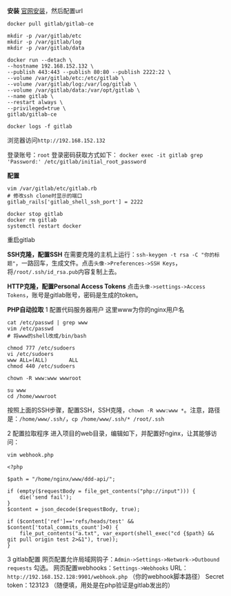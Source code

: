 **安装**
[官网安装](https://about.gitlab.com/install/?version=ce#centos-7)，然后配置url
```
docker pull gitlab/gitlab-ce

mkdir -p /var/gitlab/etc
mkdir -p /var/gitlab/log
mkdir -p /var/gitlab/data

docker run --detach \
--hostname 192.168.152.132 \
--publish 443:443 --publish 80:80 --publish 2222:22 \
--volume /var/gitlab/etc:/etc/gitlab \
--volume /var/gitlab/log:/var/log/gitlab \
--volume /var/gitlab/data:/var/opt/gitlab \
--name gitlab \
--restart always \
--privileged=true \
gitlab/gitlab-ce

docker logs -f gitlab
```
浏览器访问`http://192.168.152.132`

登录账号：`root`
登录密码获取方式如下：
`docker exec -it gitlab grep 'Password:' /etc/gitlab/initial_root_password`

**配置**
```
vim /var/gitlab/etc/gitlab.rb
# 修改ssh clone时显示的端口
gitlab_rails['gitlab_shell_ssh_port'] = 2222

docker stop gitlab
docker rm gitlab
systemctl restart docker
```
重启gitlab

**SSH克隆，配置SSH**
在需要克隆的主机上运行：`ssh-keygen -t rsa -C "你的标题"`，一路回车，生成文件。点击`头像->Preferences->SSH Keys`，将`/root/.ssh/id_rsa.pub`内容复制上去。

**HTTP克隆，配置Personal Access Tokens**
点击`头像->settings->Access Tokens`，账号是gitlab账号，密码是生成的token。

**PHP自动拉取**
1 配置代码服务器用户
这里www为你的nginx用户名
```
cat /etc/passwd | grep www
vim /etc/passwd
# 将www的shell改成/bin/bash

chmod 777 /etc/sudoers
vi /etc/sudoers
www ALL=(ALL)       ALL
chmod 440 /etc/sudoers

chown -R www:www wwwroot

su www
cd /home/wwwroot
```
按照上面的SSH步骤，配置SSH，SSH克隆，`chown -R www:www *`。注意，路径是：`/home/www/.ssh/`，`cp /home/www/.ssh/* /root/.ssh`

2 配置拉取程序
进入项目的web目录，编辑如下，并配置好nginx，让其能够访问：
```
vim webhook.php

<?php

$path = "/home/nginx/www/ddd-api/";

if (empty($requestBody = file_get_contents("php://input"))) {
    die('send fail');
}
$content = json_decode($requestBody, true);

if ($content['ref']=='refs/heads/test' && $content['total_commits_count']>0) {
    file_put_contents("a.txt", var_export(shell_exec("cd {$path} && git pull origin test 2>&1"), true));
}
```

3 gitlab配置
网页配置允许局域网钩子：`Admin->Settings->Network->Outbound requests` 勾选。
网页配置webhooks：`Settings->Webhooks`
URL：`http://192.168.152.128:9901/webhook.php` （你的webhook脚本路径）
Secret token：123123 （随便填，用处是在php验证是gitlab发出的）

